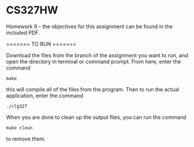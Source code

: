 # CS327HW

Homework 9 - the objectives for this assignment can be found in the included PDF.

======= TO RUN =======

Download the files from the branch of the assignment you want to run, and open the directory in terminal or command prompt. From here, enter the command

`make`

this will compile all of the files from the program. Then to run the actual application, enter the command

`./rlg327`

When you are done to clean up the output files, you can run the command

`make clean`

to remove them.
